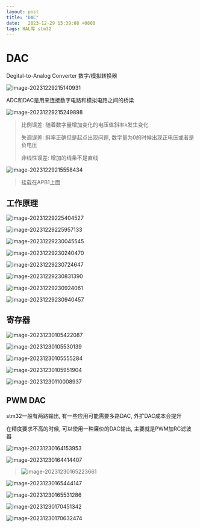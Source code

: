 ```yaml
---
layout: post
title: "DAC" 
date:   2023-12-29 15:39:08 +0800
tags: HAL库 stm32
---
```


# DAC

Degital-to-Analog Converter 数字/模拟转换器

![image-20231229215140931](https://picture-01-1316374204.cos.ap-beijing.myqcloud.com/image/202312292151963.png)

ADC和DAC是用来连接数字电路和模拟电路之间的桥梁

![image-20231229215249898](https://picture-01-1316374204.cos.ap-beijing.myqcloud.com/image/202312292152938.png)

> 比例误差: 随着数字量增加变化的电压值斜率k发生变化
>
> 失调误差: 斜率正确但是起点出现问题, 数字量为0的时候出现正电压或者是负电压
>
> 非线性误差: 增加的线条不是直线

![image-20231229215558434](https://picture-01-1316374204.cos.ap-beijing.myqcloud.com/image/202312292155485.png)

> 挂载在APB1上面

## 工作原理

![image-20231229225404527](https://picture-01-1316374204.cos.ap-beijing.myqcloud.com/image/202312292254596.png)

![image-20231229225957133](https://picture-01-1316374204.cos.ap-beijing.myqcloud.com/image/202312292259201.png)

![image-20231229230045545](https://picture-01-1316374204.cos.ap-beijing.myqcloud.com/image/202312292300590.png)

![image-20231229230240470](https://picture-01-1316374204.cos.ap-beijing.myqcloud.com/image/202312292302523.png)

![image-20231229230724647](https://picture-01-1316374204.cos.ap-beijing.myqcloud.com/image/202312292307694.png)

![image-20231229230831390](https://picture-01-1316374204.cos.ap-beijing.myqcloud.com/image/202312292308437.png)

![image-20231229230924061](https://picture-01-1316374204.cos.ap-beijing.myqcloud.com/image/202312292309095.png)

![image-20231229230940457](https://picture-01-1316374204.cos.ap-beijing.myqcloud.com/image/202312292309490.png)

## 寄存器

![image-20231230105422087](https://picture-01-1316374204.cos.ap-beijing.myqcloud.com/image/202312301054142.png)

![image-20231230105530139](https://picture-01-1316374204.cos.ap-beijing.myqcloud.com/image/202312301055196.png)

![image-20231230105555284](https://picture-01-1316374204.cos.ap-beijing.myqcloud.com/image/202312301055333.png)

![image-20231230105951904](https://picture-01-1316374204.cos.ap-beijing.myqcloud.com/image/202312301059958.png)

![image-20231230110008937](https://picture-01-1316374204.cos.ap-beijing.myqcloud.com/image/202312301100969.png)

## PWM DAC

stm32一般有两路输出, 有一些应用可能需要多路DAC, 外扩DAC成本会提升

在精度要求不高的时候, 可以使用一种廉价的DAC输出, 主要就是PWM加RC滤波器

![image-20231230164153953](https://picture-01-1316374204.cos.ap-beijing.myqcloud.com/image/202312301641016.png)

![image-20231230164414407](https://picture-01-1316374204.cos.ap-beijing.myqcloud.com/image/202312301644455.png)

> ![image-20231230165223661](https://picture-01-1316374204.cos.ap-beijing.myqcloud.com/image/202312301652710.png)

![image-20231230165444147](https://picture-01-1316374204.cos.ap-beijing.myqcloud.com/image/202312301654203.png)

![image-20231230165531286](https://picture-01-1316374204.cos.ap-beijing.myqcloud.com/image/202312301655336.png)

![image-20231230170451342](https://picture-01-1316374204.cos.ap-beijing.myqcloud.com/image/202312301704392.png)

![image-20231230170632474](https://picture-01-1316374204.cos.ap-beijing.myqcloud.com/image/202312301706539.png)





